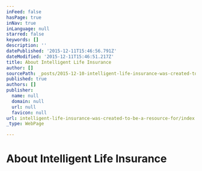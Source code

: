 ```yaml
---
inFeed: false
hasPage: true
inNav: true
inLanguage: null
starred: false
keywords: []
description: ''
datePublished: '2015-12-11T15:46:56.791Z'
dateModified: '2015-12-11T15:46:51.217Z'
title: About Intelligent Life Insurance
author: []
sourcePath: _posts/2015-12-10-intelligent-life-insurance-was-created-to-be-a-resource-for.md
published: true
authors: []
publisher:
  name: null
  domain: null
  url: null
  favicon: null
url: intelligent-life-insurance-was-created-to-be-a-resource-for/index.html
_type: WebPage

---
```

# About Intelligent Life Insurance
